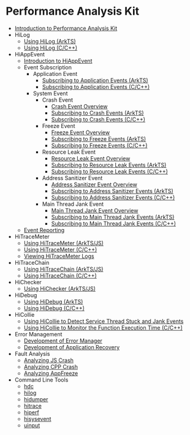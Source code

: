 # Performance Analysis Kit

- [Introduction to Performance Analysis Kit](performance-analysis-kit-overview.md)
- HiLog
  - [Using HiLog (ArkTS)](hilog-guidelines-arkts.md)
  - [Using HiLog (C/C++)](hilog-guidelines-ndk.md)
- HiAppEvent
  - [Introduction to HiAppEvent](hiappevent-intro.md)
  - Event Subscription
    - Application Event
      - [Subscribing to Application Events (ArkTS)](hiappevent-watcher-app-events-arkts.md)
      - [Subscribing to Application Events (C/C++)](hiappevent-watcher-app-events-ndk.md)
    - System Event
      - Crash Event
        - [Crash Event Overview](hiappevent-watcher-crash-events.md)
        - [Subscribing to Crash Events (ArkTS)](hiappevent-watcher-crash-events-arkts.md)
        - [Subscribing to Crash Events (C/C++)](hiappevent-watcher-crash-events-ndk.md)
      - Freeze Event
        - [Freeze Event Overview](hiappevent-watcher-freeze-events.md)
        - [Subscribing to Freeze Events (ArkTS)](hiappevent-watcher-freeze-events-arkts.md)
        - [Subscribing to Freeze Events (C/C++)](hiappevent-watcher-freeze-events-ndk.md)
      - Resource Leak Event
        - [Resource Leak Event Overview](hiappevent-watcher-resourceleak-events.md)
        - [Subscribing to Resource Leak Events (ArkTS)](hiappevent-watcher-resourceleak-events-arkts.md)
        - [Subscribing to Resource Leak Events (C/C++)](hiappevent-watcher-resourceleak-events-ndk.md)
      - Address Sanitizer Event
        - [Address Sanitizer Event Overview](hiappevent-watcher-address-sanitizer-events.md)
        - [Subscribing to Address Sanitizer Events (ArkTS)](hiappevent-watcher-address-sanitizer-events-arkts.md)
        - [Subscribing to Address Sanitizer Events (C/C++)](hiappevent-watcher-address-sanitizer-events-ndk.md)
      - Main Thread Jank Event
        - [Main Thread Jank Event Overview](hiappevent-watcher-mainthreadjank-events.md)
        - [Subscribing to Main Thread Jank Events (ArkTS)](hiappevent-watcher-mainthreadjank-events-arkts.md)
        - [Subscribing to Main Thread Jank Events (C/C++)](hiappevent-watcher-mainthreadjank-events-ndk.md)
  <!--Del-->
  - [Event Reporting](hiappevent-event-reporting.md)
  <!--DelEnd-->
- HiTraceMeter
  - [Using HiTraceMeter (ArkTS/JS)](hitracemeter-guidelines-arkts.md)
  - [Using HiTraceMeter (C/C++)](hitracemeter-guidelines-ndk.md)
  - [Viewing HiTraceMeter Logs](hitracemeter-view.md)
- HiTraceChain
  - [Using HiTraceChain (ArkTS/JS)](hitracechain-guidelines-arkts.md)
  - [Using HiTraceChain (C/C++)](hitracechain-guidelines-ndk.md)
- HiChecker
  - [Using HiChecker (ArkTS/JS)](hichecker-guidelines-arkts.md)
- HiDebug
  - [Using HiDebug (ArkTS)](hidebug-guidelines-arkts.md)
  - [Using HiDebug (C/C++)](hidebug-guidelines-ndk.md)
- HiCollie
  - [Using HiCollie to Detect Service Thread Stuck and Jank Events](hicollie-guidelines-ndk.md)
  - [Using HiCollie to Monitor the Function Execution Time (C/C++)](hicollie-settimer-guidelines-ndk.md)
- Error Management
  - [Development of Error Manager](errormanager-guidelines.md)
  - [Development of Application Recovery](apprecovery-guidelines.md)
- Fault Analysis
  - [Analyzing JS Crash](jscrash-guidelines.md)
  - [Analyzing CPP Crash](cppcrash-guidelines.md)
  - [Analyzing AppFreeze](appfreeze-guidelines.md)
- Command Line Tools
  - [hdc](hdc.md)
  - [hilog](hilog.md)
  - [hidumper](hidumper.md)
  - [hitrace](hitrace.md)
  - [hiperf](hiperf.md)
  <!--Del-->
  - [hisysevent](hisysevent.md)
  - [uinput](uinput.md)
  <!--DelEnd-->
